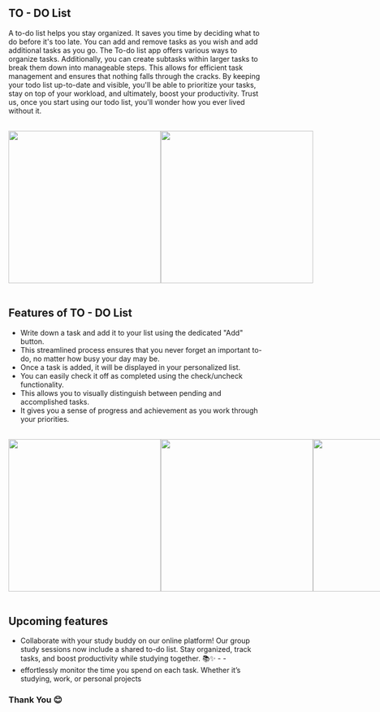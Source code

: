 ## TO - DO List 

A to-do list helps you stay organized. It saves you time by deciding what to do before it's too late. You can add and remove tasks as you wish and add additional tasks as you go. The To-do list app offers various ways to organize tasks. Additionally, you can create subtasks within larger tasks to break them down into manageable steps. This allows for efficient task management and ensures that nothing falls through the cracks. By keeping your todo list up-to-date and visible, you'll be able to prioritize your tasks, stay on top of your workload, and ultimately, boost your productivity. Trust us, once you start using our todo list, you'll wonder how you ever lived without it.
<br>
<br>
<div style="display: flex; flex-direction: row; ">
    <img src="https://github.com/Nishcurse/ignore-/assets/114647752/7277d5bd-d8a4-40ca-a200-35b4191052a9" style="width: auto; height: 300px; flex: 1;">
    <img src="https://github.com/Nishcurse/ignore-/assets/114647752/3b47f742-114d-4a1d-992c-918c610eac32" style="width: auto; height: 300px; flex: 1;">
  
</div>
<br>

## Features of TO - DO List

- Write down a task and add it to your list using the dedicated "Add" button.
- This streamlined process ensures that you never forget an important to-do, no matter how busy your day may be.
- Once a task is added, it will be displayed in your personalized list.
- You can easily check it off as completed using the check/uncheck functionality.
- This allows you to visually distinguish between pending and accomplished tasks.
- It gives you a sense of progress and achievement as you work through your priorities.

<br>
<div style="display: flex; flex-direction: row; ">
    <img src="https://github.com/Nishcurse/ignore-/assets/114647752/8cd3e7e1-e185-4a6b-b4ca-d2b23f151363" style="width: auto; height: 300px; flex: 1;">
    <img src="https://github.com/Nishcurse/ignore-/assets/114647752/3b47f742-114d-4a1d-992c-918c610eac32" style="width: auto; height: 300px; flex: 1;">
    <img src="https://github.com/Nishcurse/ignore-/assets/114647752/02560051-b979-43cf-a539-ff95a1f768e0" style="width: auto; height: 300px; flex: 1;">
</div>
<br>

## Upcoming features

 - Collaborate with your study buddy on our online platform! Our group study sessions now include a shared to-do list. Stay organized, track tasks, and boost productivity while studying together. 📚✨ - -
 - effortlessly monitor the time you spend on each task. Whether it’s studying, work, or personal projects<br>

### Thank You 😊

